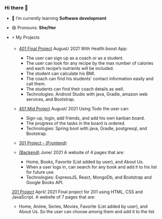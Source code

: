 ### Hi there 👋

<!--
**NoorHajbi/NoorHajbi** is a ✨ _special_ ✨ repository because its `README.md` (this file) appears on your GitHub profile.

Here are some ideas to get you started:

- 🔭 I’m currently working on ...
- 👯 I’m looking to collaborate on ...
- 🤔 I’m looking for help with ...
- 💬 Ask me about ...
- 📫 How to reach me: ...
- ⚡ Fun fact: ...

-->
- 🌱 I’m currently learning **Software development**

- 😄 Pronouns: **She/Her**

- ⚡ My Projects 

  - [401 Final Project](https://github.com/Todo-Dev/Health-boost) 
  August/ 2021 
  With Health boost App:
    - The user can sign up as a coach or as a student.
    - The user can look for any recipe by the max number of calories and each recipe’s nutrients will be included.
    - The student can calculate his BMI.
    - The coach can find his students' contact information easily and call them.
    - The students can find their coach details as well.
    - Technologies: Android Studio with java, Gradle, amazon web services, and Bootstrap.


  - [401 Mid Project](https://github.com/Todo-Dev/Todo) 
    August/ 2021 
    Using Todo the user can:
      - Sign-up, login, add friends, and add his own kanban board.
      - The progress of the tasks in the board is ordered.
      - Technologies: Spring boot with java, Gradle, postgresql, and Bootstrap.


  - [301 Project - (Frontend)](https://github.com/5FANTASTIC/booki-front) 
  - [(Backend)](https://github.com/5FANTASTIC/booki-back)
  June/ 2021 
  A website of 4 pages that are:
    - Home, Books, Favorite (List added by user), and About Us.
    - When a user logs in, can search for any book and add it to his list for future use.
    - Technologies: ExpressJS, React, MongoDb, and Bootstrap and Google Books API.

  [201 Project](https://github.com/project-201-group-3/project-201) 
  April/ 2021 
  Final project for 201 using HTML, CSS and JavaScript.
  A website of 7 pages that are:
    - Home, Anime, Series, Movies, Favorite (List added by user), and About Us.
    So the user can choose among them and add it to the list.
